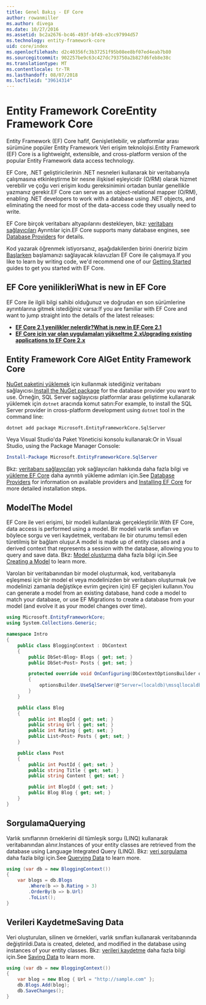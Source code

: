 ```yaml
---
title: Genel Bakış - EF Core
author: rowanmiller
ms.author: divega
ms.date: 10/27/2016
ms.assetid: bc2a2676-bc46-493f-bf49-e3cc97994d57
ms.technology: entity-framework-core
uid: core/index
ms.openlocfilehash: d2c40356fc3b37251f95b08ee8bf07ed4eab7b80
ms.sourcegitcommit: 902257be9c63c427dc793750a2b827d6feb8e38c
ms.translationtype: MT
ms.contentlocale: tr-TR
ms.lasthandoff: 08/07/2018
ms.locfileid: "39614314"
---
```

# <a name="entity-framework-core"></a><span data-ttu-id="c66ed-102">Entity Framework Core</span><span class="sxs-lookup"><span data-stu-id="c66ed-102">Entity Framework Core</span></span>

<span data-ttu-id="c66ed-103">Entity Framework (EF) Core hafif, Genişletilebilir, ve platformlar arası sürümüne popüler Entity Framework Veri erişim teknolojisi.</span><span class="sxs-lookup"><span data-stu-id="c66ed-103">Entity Framework (EF) Core is a lightweight, extensible, and cross-platform version of the popular Entity Framework data access technology.</span></span>

<span data-ttu-id="c66ed-104">EF Core, .NET geliştiricilerinin .NET nesneleri kullanarak bir veritabanıyla çalışmasına etkinleştirme bir nesne ilişkisel eşleyicidir (O/RM) olarak hizmet verebilir ve çoğu veri erişim kodu gereksinimini ortadan bunlar genellikle yazmanız gerekir.</span><span class="sxs-lookup"><span data-stu-id="c66ed-104">EF Core can serve as an object-relational mapper (O/RM), enabling .NET developers to work with a database using .NET objects, and eliminating the need for most of the data-access code they usually need to write.</span></span>

<span data-ttu-id="c66ed-105">EF Core birçok veritabanı altyapılarını destekleyen, bkz: [veritabanı sağlayıcıları](providers/index.md) Ayrıntılar için.</span><span class="sxs-lookup"><span data-stu-id="c66ed-105">EF Core supports many database engines, see [Database Providers](providers/index.md) for details.</span></span>

<span data-ttu-id="c66ed-106">Kod yazarak öğrenmek istiyorsanız, aşağıdakilerden birini öneririz bizim [Başlarken](get-started/index.md) başlamanızı sağlayacak kılavuzları EF Core ile çalışmaya.</span><span class="sxs-lookup"><span data-stu-id="c66ed-106">If you like to learn by writing code, we'd recommend one of our [Getting Started](get-started/index.md) guides to get you started with EF Core.</span></span>

## <a name="what-is-new-in-ef-core"></a><span data-ttu-id="c66ed-107">EF Core yenilikleri</span><span class="sxs-lookup"><span data-stu-id="c66ed-107">What is new in EF Core</span></span>

<span data-ttu-id="c66ed-108">EF Core ile ilgili bilgi sahibi olduğunuz ve doğrudan en son sürümlerine ayrıntılarına gitmek istediğiniz varsa:</span><span class="sxs-lookup"><span data-stu-id="c66ed-108">If you are familiar with EF Core and want to jump straight into the details of the latest releases:</span></span>

- <span data-ttu-id="c66ed-109">**[EF Core 2.1 yenilikler nelerdir?](xref:core/what-is-new/ef-core-2.1)**</span><span class="sxs-lookup"><span data-stu-id="c66ed-109">**[What is new in EF Core 2.1](xref:core/what-is-new/ef-core-2.1)**</span></span>
- <span data-ttu-id="c66ed-110">**[EF Core için var olan uygulamaları yükseltme 2.x](xref:core/miscellaneous/1x-2x-upgrade)**</span><span class="sxs-lookup"><span data-stu-id="c66ed-110">**[Upgrading existing applications to EF Core 2.x](xref:core/miscellaneous/1x-2x-upgrade)**</span></span>


## <a name="get-entity-framework-core"></a><span data-ttu-id="c66ed-111">Entity Framework Core Al</span><span class="sxs-lookup"><span data-stu-id="c66ed-111">Get Entity Framework Core</span></span>

<span data-ttu-id="c66ed-112">[NuGet paketini yüklemek](https://docs.nuget.org/ndocs/quickstart/use-a-package) için kullanmak istediğiniz veritabanı sağlayıcısı.</span><span class="sxs-lookup"><span data-stu-id="c66ed-112">[Install the NuGet package](https://docs.nuget.org/ndocs/quickstart/use-a-package) for the database provider you want to use.</span></span> <span data-ttu-id="c66ed-113">Örneğin, SQL Server sağlayıcısı platformlar arası geliştirme kullanarak yüklemek için `dotnet` aracında komut satırı:</span><span class="sxs-lookup"><span data-stu-id="c66ed-113">For example, to install the SQL Server provider in cross-platform development using `dotnet` tool in the command line:</span></span>

``` Console
dotnet add package Microsoft.EntityFrameworkCore.SqlServer
```

<span data-ttu-id="c66ed-114">Veya Visual Studio'da Paket Yöneticisi konsolu kullanarak:</span><span class="sxs-lookup"><span data-stu-id="c66ed-114">Or in Visual Studio, using the Package Manager Console:</span></span>

``` PowerShell
Install-Package Microsoft.EntityFrameworkCore.SqlServer
```
<span data-ttu-id="c66ed-115">Bkz: [veritabanı sağlayıcıları](providers/index.md) yok sağlayıcıları hakkında daha fazla bilgi ve [yükleme EF Core](get-started/install/index.md) daha ayrıntılı yükleme adımları için.</span><span class="sxs-lookup"><span data-stu-id="c66ed-115">See [Database Providers](providers/index.md) for information on available providers and [Installing EF Core](get-started/install/index.md) for more detailed installation steps.</span></span>

## <a name="the-model"></a><span data-ttu-id="c66ed-116">Model</span><span class="sxs-lookup"><span data-stu-id="c66ed-116">The Model</span></span>

<span data-ttu-id="c66ed-117">EF Core ile veri erişimi, bir modeli kullanılarak gerçekleştirilir.</span><span class="sxs-lookup"><span data-stu-id="c66ed-117">With EF Core, data access is performed using a model.</span></span> <span data-ttu-id="c66ed-118">Bir modeli varlık sınıfları ve böylece sorgu ve veri kaydetmek, veritabanı ile bir oturumu temsil eden türetilmiş bir bağlam oluşur.</span><span class="sxs-lookup"><span data-stu-id="c66ed-118">A model is made up of entity classes and a derived context that represents a session with the database, allowing you to query and save data.</span></span> <span data-ttu-id="c66ed-119">Bkz: [Model oluşturma](modeling/index.md) daha fazla bilgi için.</span><span class="sxs-lookup"><span data-stu-id="c66ed-119">See [Creating a Model](modeling/index.md) to learn more.</span></span>

<span data-ttu-id="c66ed-120">Varolan bir veritabanından bir model oluşturmak, kod, veritabanıyla eşleşmesi için bir model el veya modelinizden bir veritabanı oluşturmak (ve modelinizi zamanla değiştikçe evrim geçiren için) EF geçişleri kullanın.</span><span class="sxs-lookup"><span data-stu-id="c66ed-120">You can generate a model from an existing database, hand code a model to match your database, or use EF Migrations to create a database from your model (and evolve it as your model changes over time).</span></span>

``` csharp
using Microsoft.EntityFrameworkCore;
using System.Collections.Generic;

namespace Intro
{
    public class BloggingContext : DbContext
    {
        public DbSet<Blog> Blogs { get; set; }
        public DbSet<Post> Posts { get; set; }

        protected override void OnConfiguring(DbContextOptionsBuilder optionsBuilder)
        {
            optionsBuilder.UseSqlServer(@"Server=(localdb)\mssqllocaldb;Database=MyDatabase;Trusted_Connection=True;");
        }
    }

    public class Blog
    {
        public int BlogId { get; set; }
        public string Url { get; set; }
        public int Rating { get; set; }
        public List<Post> Posts { get; set; }
    }

    public class Post
    {
        public int PostId { get; set; }
        public string Title { get; set; }
        public string Content { get; set; }

        public int BlogId { get; set; }
        public Blog Blog { get; set; }
    }
}
```

## <a name="querying"></a><span data-ttu-id="c66ed-121">Sorgulama</span><span class="sxs-lookup"><span data-stu-id="c66ed-121">Querying</span></span>

<span data-ttu-id="c66ed-122">Varlık sınıflarının örneklerini dil tümleşik sorgu (LINQ) kullanarak veritabanından alınır.</span><span class="sxs-lookup"><span data-stu-id="c66ed-122">Instances of your entity classes are retrieved from the database using Language Integrated Query (LINQ).</span></span> <span data-ttu-id="c66ed-123">Bkz: [veri sorgulama](querying/index.md) daha fazla bilgi için.</span><span class="sxs-lookup"><span data-stu-id="c66ed-123">See [Querying Data](querying/index.md) to learn more.</span></span>

``` csharp
using (var db = new BloggingContext())
{
    var blogs = db.Blogs
        .Where(b => b.Rating > 3)
        .OrderBy(b => b.Url)
        .ToList();
}
```

## <a name="saving-data"></a><span data-ttu-id="c66ed-124">Verileri Kaydetme</span><span class="sxs-lookup"><span data-stu-id="c66ed-124">Saving Data</span></span>

<span data-ttu-id="c66ed-125">Veri oluşturulan, silinen ve örnekleri, varlık sınıfları kullanarak veritabanında değiştirildi.</span><span class="sxs-lookup"><span data-stu-id="c66ed-125">Data is created, deleted, and modified in the database using instances of your entity classes.</span></span> <span data-ttu-id="c66ed-126">Bkz: [verileri kaydetme](saving/index.md) daha fazla bilgi için.</span><span class="sxs-lookup"><span data-stu-id="c66ed-126">See [Saving Data](saving/index.md) to learn more.</span></span>

``` csharp
using (var db = new BloggingContext())
{
    var blog = new Blog { Url = "http://sample.com" };
    db.Blogs.Add(blog);
    db.SaveChanges();
}
```
